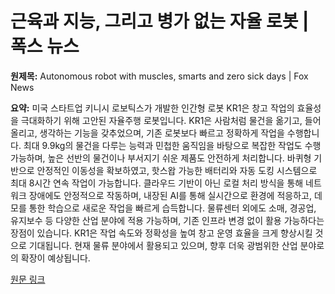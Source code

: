 # 근육과 지능, 그리고 병가 없는 자율 로봇 | 폭스 뉴스

**원제목:** Autonomous robot with muscles, smarts and zero sick days | Fox News

**요약:** 미국 스타트업 키니시 로보틱스가 개발한 인간형 로봇 KR1은 창고 작업의 효율성을 극대화하기 위해 고안된 자율주행 로봇입니다.  KR1은 사람처럼 물건을 옮기고, 들어올리고, 생각하는 기능을 갖추었으며, 기존 로봇보다 빠르고 정확하게 작업을 수행합니다. 최대 9.9kg의 물건을 다루는 능력과 민첩한 움직임을 바탕으로 복잡한 작업도 수행 가능하며,  높은 선반의 물건이나 부서지기 쉬운 제품도 안전하게 처리합니다.  바퀴형 기반으로 안정적인 이동성을 확보하였고, 핫스왑 가능한 배터리와 자동 도킹 시스템으로 최대 8시간 연속 작업이 가능합니다.  클라우드 기반이 아닌 로컬 처리 방식을 통해 네트워크 장애에도 안정적으로 작동하며,  내장된 AI를 통해 실시간으로 환경에 적응하고,  데모를 통한 학습으로 새로운 작업을 빠르게 습득합니다.  물류센터 외에도 소매, 경공업, 유지보수 등 다양한 산업 분야에 적용 가능하며, 기존 인프라 변경 없이 활용 가능하다는 장점이 있습니다. KR1은 작업 속도와 정확성을 높여 창고 운영 효율을 크게 향상시킬 것으로 기대됩니다.  현재 물류 분야에서 활용되고 있으며, 향후 더욱 광범위한 산업 분야로의 확장이 예상됩니다.

[원문 링크](https://www.foxnews.com/tech/autonomous-robot-muscles-smarts-zero-sick-days)
